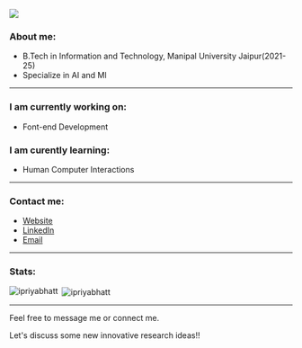 ![](https://github.com/ipriyabhatt/bhatt-priya/blob/main/Black%20and%20Yellow%20Illustrated%20Designer%20LinkedIn%20Banner.png)



### About me:
- B.Tech in Information and Technology, Manipal University Jaipur(2021-25)
- Specialize in AI and Ml


----

### I am currently working on:
- Font-end Development

### I am curently learning:
- Human Computer Interactions


-----

### Contact me:
- [Website](https://ipriyabhatt.github.io/)
- [LinkedIn](https://linkedin.com/in/bhatt-priya)
- [Email](mailto:priya.219302108@muj.manipal.edu)

-----

### Stats:
<p><img align="left" src="https://github-readme-stats.vercel.app/api/top-langs?username=ipriyabhatt&show_icons=true&locale=en&layout=compact&theme=tokyonight" alt="ipriyabhatt" /></p>
<p>&nbsp;<img align="center" src="https://github-readme-stats.vercel.app/api?username=ipriyabhatt&show_icons=true&locale=en&theme=tokyonight" alt="ipriyabhatt" /></p>

---

Feel free to message me or connect me.

Let's discuss some new innovative research ideas!!



